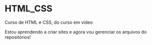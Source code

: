 # HTML_CSS
 Curso de HTML e CSS, do curso em video

Estou aprendendo a criar sites e agora vou gerenciar os arquivos do repositórios!